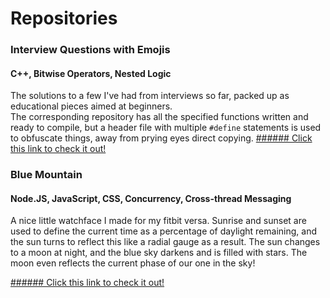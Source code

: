 # Repositories


### Interview Questions with Emojis
#### C++, Bitwise Operators, Nested Logic
The solutions to a few I've had from interviews so far, packed up as educational pieces aimed at beginners.     
The corresponding repository has all the specified functions written and ready to compile, but a header file with multiple `#define` statements is used to obfuscate things, away from prying eyes direct copying.
[###### Click this link to check it out!](https://Joe-V2.github.io/Interview-Questions-with-Emojis/index.html)

### Blue Mountain
#### Node.JS, JavaScript, CSS, Concurrency, Cross-thread Messaging
A nice little watchface I made for my fitbit versa.
Sunrise and sunset are used to define the current time as a percentage of daylight remaining, and the sun turns to reflect this like a radial gauge as a result.
The sun changes to a moon at night, and the blue sky darkens and is filled with stars.
The moon even reflects the current phase of our one in the sky! 

[###### Click this link to check it out!](https://Joe-V2.github.io/Blue-Mountain/index.html)